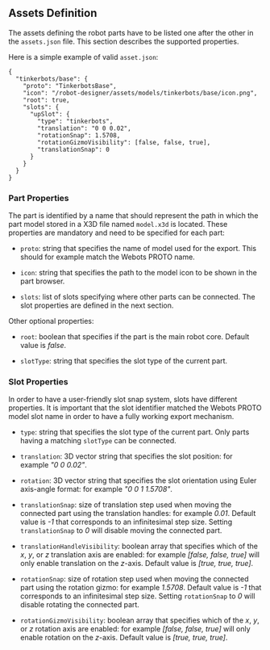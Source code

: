 ## Assets Definition

The assets defining the robot parts have to be listed one after the other in the `assets.json` file.
This section describes the supported properties.

Here is a simple example of valid `asset.json`:
```
{
  "tinkerbots/base": {
    "proto": "TinkerbotsBase",
    "icon": "/robot-designer/assets/models/tinkerbots/base/icon.png",
    "root": true,
    "slots": {
      "upSlot": {
        "type": "tinkerbots",
        "translation": "0 0 0.02",
        "rotationSnap": 1.5708,
        "rotationGizmoVisibility": [false, false, true],
        "translationSnap": 0
      }
    }
  }
}
```

### Part Properties

The part is identified by a name that should represent the path in which the part model stored in a X3D file named `model.x3d` is located.
These properties are mandatory and need to be specified for each part:

- `proto`: string that specifies the name of model used for the export. This should for example match the Webots PROTO name.

- `icon`: string that specifies the path to the model icon to be shown in the part browser.

- `slots`: list of slots specifying where other parts can be connected. The slot properties are defined in the next section.

Other optional properties:

* `root`: boolean that specifies if the part is the main robot core. Default value is *false*.

* `slotType`: string that specifies the slot type of the current part.

### Slot Properties

In order to have a user-friendly slot snap system, slots have different properties.
It is important that the slot identifier matched the Webots PROTO model slot name in order to have a fully working export mechanism.

- `type`: string that specifies the slot type of the current part. Only parts having a matching `slotType` can be connected.

- `translation`: 3D vector string that specifies the slot position: for example *"0 0 0.02"*.

- `rotation`: 3D vector string that specifies the slot orientation using Euler axis-angle format: for example *"0 0 1 1.5708"*.

- `translationSnap`: size of translation step used when moving the connected part using the translation handles: for example *0.01*. Default value is *-1* that corresponds to an infinitesimal step size. Setting `translationSnap` to *0* will disable moving the connected part.

- `translationHandleVisibility`: boolean array that specifies which of the *x*, *y*, or *z* translation axis are enabled: for example *[false, false, true]* will only enable translation on the *z*-axis. Default value is *[true, true, true]*.

- `rotationSnap`: size of rotation step used when moving the connected part using the rotation gizmo: for example *1.5708*. Default value is *-1* that corresponds to an infinitesimal step size. Setting `rotationSnap` to *0* will disable rotating the connected part.

- `rotationGizmoVisibility`: boolean array that specifies which of the *x*, *y*, or *z* rotation axis are enabled: for example *[false, false, true]* will only enable rotation on the *z*-axis. Default value is *[true, true, true]*.
